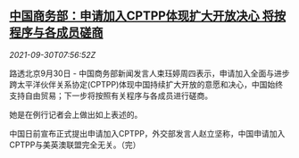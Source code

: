 <!--1632988862000-->
[中国商务部：申请加入CPTPP体现扩大开放决心 将按程序与各成员磋商](https://cn.reuters.com/article/china-commerce-ministry-0930-thur-idCNKBS2GQ0NV)
------

<div><i>2021-09-30T07:56:52Z</i></div><p>路透北京9月30日 - 中国商务部新闻发言人束珏婷周四表示，申请加入全面与进步跨太平洋伙伴关系协定(CPTPP)体现中国持续扩大开放的意愿和决心，中国始终支持自由贸易；下一步将按照有关程序与各成员进行磋商。</p><p>她是在例行记者会上做出如上表述的。</p><p>中国日前宣布正式提出申请加入CPTPP，外交部发言人赵立坚称，中国申请加入CPTPP与美英澳联盟完全无关。（完）</p>
